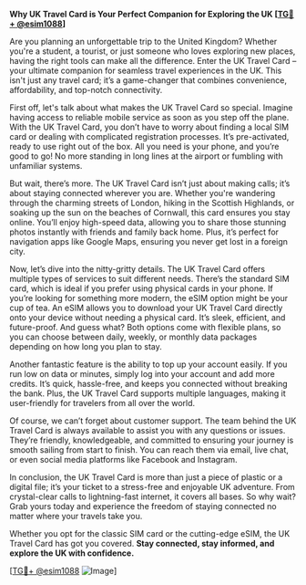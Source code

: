 **Why UK Travel Card is Your Perfect Companion for Exploring the UK [[TG💪+ @esim1088](https://t.me/s/esim1088)]**

Are you planning an unforgettable trip to the United Kingdom? Whether you're a student, a tourist, or just someone who loves exploring new places, having the right tools can make all the difference. Enter the UK Travel Card – your ultimate companion for seamless travel experiences in the UK. This isn't just any travel card; it’s a game-changer that combines convenience, affordability, and top-notch connectivity.

First off, let's talk about what makes the UK Travel Card so special. Imagine having access to reliable mobile service as soon as you step off the plane. With the UK Travel Card, you don’t have to worry about finding a local SIM card or dealing with complicated registration processes. It’s pre-activated, ready to use right out of the box. All you need is your phone, and you’re good to go! No more standing in long lines at the airport or fumbling with unfamiliar systems.

But wait, there’s more. The UK Travel Card isn’t just about making calls; it’s about staying connected wherever you are. Whether you're wandering through the charming streets of London, hiking in the Scottish Highlands, or soaking up the sun on the beaches of Cornwall, this card ensures you stay online. You’ll enjoy high-speed data, allowing you to share those stunning photos instantly with friends and family back home. Plus, it’s perfect for navigation apps like Google Maps, ensuring you never get lost in a foreign city.

Now, let’s dive into the nitty-gritty details. The UK Travel Card offers multiple types of services to suit different needs. There’s the standard SIM card, which is ideal if you prefer using physical cards in your phone. If you’re looking for something more modern, the eSIM option might be your cup of tea. An eSIM allows you to download your UK Travel Card directly onto your device without needing a physical card. It’s sleek, efficient, and future-proof. And guess what? Both options come with flexible plans, so you can choose between daily, weekly, or monthly data packages depending on how long you plan to stay.

Another fantastic feature is the ability to top up your account easily. If you run low on data or minutes, simply log into your account and add more credits. It’s quick, hassle-free, and keeps you connected without breaking the bank. Plus, the UK Travel Card supports multiple languages, making it user-friendly for travelers from all over the world.

Of course, we can’t forget about customer support. The team behind the UK Travel Card is always available to assist you with any questions or issues. They’re friendly, knowledgeable, and committed to ensuring your journey is smooth sailing from start to finish. You can reach them via email, live chat, or even social media platforms like Facebook and Instagram.

In conclusion, the UK Travel Card is more than just a piece of plastic or a digital file; it’s your ticket to a stress-free and enjoyable UK adventure. From crystal-clear calls to lightning-fast internet, it covers all bases. So why wait? Grab yours today and experience the freedom of staying connected no matter where your travels take you.

Whether you opt for the classic SIM card or the cutting-edge eSIM, the UK Travel Card has got you covered. **Stay connected, stay informed, and explore the UK with confidence.** 

[[TG💪+ @esim1088](https://t.me/s/esim1088) ![Image](https://i.postimg.cc/Y0z9fWf4/image.png)]